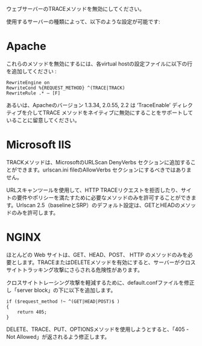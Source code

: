 
ウェブサーバーのTRACEメソッドを無効にしてください。

使用するサーバーの種類によって、以下のような設定が可能です:

Apache
======
これらのメソッドを無効にするには、各virtual hostの設定ファイルに以下の行を追加してください :

    RewriteEngine on
    RewriteCond %{REQUEST_METHOD} ^(TRACE|TRACK)
    RewriteRule .* – [F]

あるいは、Apacheのバージョン 1.3.34, 2.0.55, 2.2 は ‘TraceEnable’ ディレクティブを介してTRACE メソッドをネイティブに無効にすることをサポートしていることに留意してください。

Microsoft IIS
==============
TRACKメソッドは、MicrosoftのURLScan DenyVerbs セクションに追加することができます。urlscan.ini fileのAllowVerbs セクションにするべきではありません。

URLスキャンツールを使用して、HTTP TRACEリクエストを拒否したり、サイトの要件やポリシーを満たすために必要なメソッドのみを許可することができます。Urlscan 2.5（baselineとSRP）のデフォルト設定は、GETとHEADのメソッドのみを許可します。

NGINX
======
ほとんどの Web サイトは、GET、HEAD、POST、 HTTP のメソッドのみを必要とします。TRACEまたはDELETEメソッドを有効にすると、サーバーがクロスサイトトラッキング攻撃にさらされる危険性があります。

クロスサイトトレーシング攻撃を軽減するために、default.confファイルを修正し「server block」の下に以下を追加します。 

    if ($request_method !~ ^(GET|HEAD|POST)$ )
    {
        return 405;
    }

DELETE、TRACE、PUT、OPTIONSメソッドを使用しようとすると、「405 - Not Allowed」が返されるよう修正します。
